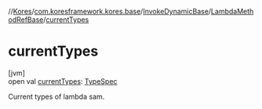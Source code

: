 //[Kores](../../../../index.md)/[com.koresframework.kores.base](../../index.md)/[InvokeDynamicBase](../index.md)/[LambdaMethodRefBase](index.md)/[currentTypes](current-types.md)

# currentTypes

[jvm]\
open val [currentTypes](current-types.md): [TypeSpec](../../-type-spec/index.md)

Current types of lambda sam.
